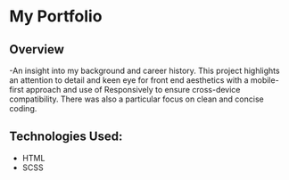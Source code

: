 # My Portfolio

## Overview

-An insight into my background and career history. This project highlights an attention to detail and keen eye for front end aesthetics with a mobile-first approach and use of Responsively to ensure cross-device compatibility. There was also a particular focus on clean and concise coding.

## Technologies Used:

-   HTML
-   SCSS
